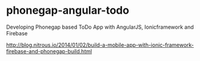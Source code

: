 phonegap-angular-todo
=====================

Developing Phonegap based ToDo App with AngularJS, Ionicframework and Firebase

http://blog.nitrous.io/2014/01/02/build-a-mobile-app-with-ionic-framework-firebase-and-phonegap-build.html

